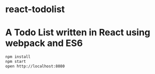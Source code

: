 # react-todolist
A Todo List written in React using webpack and ES6
==================================================

```sh
npm install
npm start
open http://localhost:8080
```
